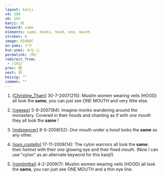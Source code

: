 ```yaml
---
layout: kanji
v4: 180
v6: 192
kanji: 同
keyword: same
elements: same, monks, hood, one, mouth
strokes: 6
image: E5908C
on-yomi: ドウ
kun-yomi: おな.じ
permalink: /同/
redirect_from:
 - /192/
prev: 埋
next: 洞
heisig: ""
commen: ""
---
```


1) [<a href="http://kanji.koohii.com/profile/Christine_Tham">Christine_Tham</a>] 30-7-2007(215): Muslim women wearing veils (HOOD) all look the<strong> same</strong>, you can just see ONE MOUTH and very little else.

2) [<a href="http://kanji.koohii.com/profile/ceeeps">ceeeps</a>] 5-9-2007(84): Imagine monks wandering around the monastery. Covered in their <em>hoods</em> and chanting as if with <em>one mouth</em> they all look the<strong> same</strong> !

3) [<a href="http://kanji.koohii.com/profile/mdspencer">mdspencer</a>] 8-5-2008(52): <em>One</em> <em>mouth</em> under a <em>hood</em> looks the<strong> same</strong> as any other.

4) [<a href="http://kanji.koohii.com/profile/joxn_costello">joxn_costello</a>] 17-11-2008(14): The cylon warriors all look the<strong> same</strong>: their <em>helmet</em> with their <em>one</em> glowing eye and their fixed <em>mouth</em>. (Now I can use &quot;cylon&quot; as an alternate keyword for this kanji!).

5) [<a href="http://kanji.koohii.com/profile/romilmittal">romilmittal</a>] 4-2-2009(7): Muslim women wearing veils (HOOD) all look the<strong> same</strong>, you can just see ONE MOUTH and a thin eye line.

